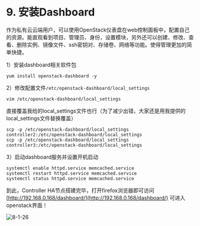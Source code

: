 # 9. 安装Dashboard

作为私有云云端用户，可以使用OpenStack仪表盘在web控制面板中，配置自己的资源。能直观看到项目、管理员、身份，设置模块，另外还可以创建、修改、查看、删除实例、镜像文件、ssh密钥对、存储卷、网络等功能。使得管理更加的简单快捷。

1）安装dashboard相关软件包

```text
yum install openstack-dashboard -y
```

2）修改配置文件`/etc/openstack-dashboard/local_settings`

```text
vim /etc/openstack-dashboard/local_settings
```

直接覆盖我给的local\_settings文件也行（为了减少出错，大家还是用我提供的local\_settings文件替换覆盖）

```text
scp -p /etc/openstack-dashboard/local_settings controller2:/etc/openstack-dashboard/local_settings
scp -p /etc/openstack-dashboard/local_settings controller3:/etc/openstack-dashboard/local_settings
```

3）启动dashboard服务并设置开机启动

```text
systemctl enable httpd.service memcached.service
systemctl restart httpd.service memcached.service
systemctl status httpd.service memcached.service
```

到此，Controller HA节点搭建完毕，打开firefox浏览器即可访问 [http://192.168.0.168/dashboard/](http://192.168.0.168/dashboard/) 可进入openstack界面！

![8-1-26](http://pded8ke3e.bkt.clouddn.com/8-1-26.jpg)

